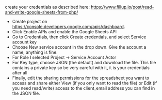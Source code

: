 create your credentials as described here:
https://www.fillup.io/post/read-and-write-google-sheets-from-php/


- Create project on https://console.developers.google.com/apis/dashboard.
- Click Enable APIs and enable the Google Sheets API
- Go to Credentials, then click Create credentials, and select Service account key
- Choose New service account in the drop down. Give the account a name, anything is fine.
- For Role I selected Project -> Service Account Actor
- For Key type, choose JSON (the default) and download the file. This file contains a private key so be very careful with it, it is your credentials after all
- Finally, edit the sharing permissions for the spreadsheet you want to access and share either View (if you only want to read the file) or Edit (if you need read/write) access to the client_email address you can find in the JSON file.